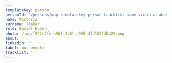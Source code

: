 ```yaml
---
templateKey: person
personId: '/persons/map-templatekey-person-tracklist-name-victoria-about-personid-uuid-photo-img-victoria_tääker-removebg-preview-png-label-our-people-role-social-human-surname-tääker-linkedin/'
name: Victoria
surname: Tääker
role: Social Human
photo: /img/f922e2fe-b561-4b81-a955-4fd1522d5429.png
about: ''
linkedin: ''
label: our-people
tracklist: ''
---
```

